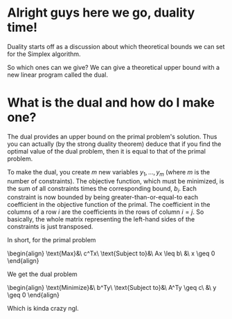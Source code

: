 # Alright guys here we go, duality time!

Duality starts off as a discussion about which theoretical bounds we can set for
the Simplex algorithm.

So which ones can we give? We can give a theoretical upper bound with a new
linear program called the dual.

# What is the dual and how do I make one?

The dual provides an upper bound on the primal problem's solution. Thus you can
actually (by the strong duality theorem) deduce that if you find the optimal
value of the dual problem, then it is equal to that of the primal problem.

To make the dual, you create $m$ new variables $y_1, ..., y_m$ (where $m$ is the
number of constraints). The objective function, which must be minimized, is the
sum of all constraints times the corresponding bound, $b_i$. Each constraint is
now bounded by being greater-than-or-equal-to each coefficient in the objective
function of the primal. The coefficient in the columns of a row $i$ are the
coefficients in the rows of column $i=j$. So basically, the whole matrix
representing the left-hand sides of the constraints is just transposed.

In short, for the primal problem

\begin{align}
    \text{Max}&\ c^Tx\\
    \text{Subject to}&\ Ax \leq b\\
    &\ x \geq 0
\end{align}

We get the dual problem

\begin{align}
    \text{Minimize}&\ b^Ty\\
    \text{Subject to}&\ A^Ty \geq c\\
    &\ y \geq 0
\end{align}

Which is kinda crazy ngl.


